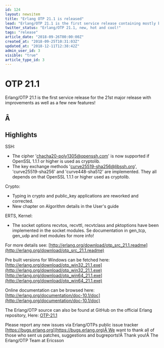 ```yaml
---
id: 124
layout: newsitem
title: "Erlang OTP 21.1 is released"
lead: "Erlang/OTP 21.1 is the first service release containing mostly bug fixes and characteristics improvements but also a few features."
twitter_status: "Erlang/OTP 21.1, new, hot and cool!"
tags: "release"
article_date: "2018-09-26T00:00:00Z"
created_at: "2018-09-25T10:31:03Z"
updated_at: "2018-12-11T12:38:42Z"
admin_user_id: 3
visible: "true"
article_type_id: 3
---
```

# OTP 21.1

Erlang/OTP 21.1 is the first service release for the 21st major release with improvements as well as a few new features!
## Â 
## Highlights

SSH:
* The cipher 'chacha20-poly1305@openssh.com' is now supported if OpenSSL 1.1.1 or higher is used as cryptolib.
* The key exchange methods 'curve25519-sha256@libssh.org', 'curve25519-sha256' and 'curve448-sha512' are implemented. They all depends on that OpenSSL 1.1.1 or higher used as cryptolib.

Crypto:
* Typing in crypto and public_key applications are reworked and corrected.
* New chapter on Algorithm details in the User's guide

ERTS, Kernel:
* The socket options recvtos, recvttl, recvtclass and pktoptions have been implemented in the socket modules. Se documentation in gen_tcp, gen_udp and inet modules for more info!

For more details see:
 [http://erlang.org/download/otp_src_21.1.readme](http://erlang.org/download/otp_src_21.1.readme)

Pre built versions for Windows can be fetched here:
 [http://erlang.org/download/otp_win32_21.1.exe](http://erlang.org/download/otp_win32_21.1.exe)
 [http://erlang.org/download/otp_win64_21.1.exe](http://erlang.org/download/otp_win64_21.1.exe)

Online documentation can be browsed here:
 [http://erlang.org/documentation/doc-10.1/doc](http://erlang.org/documentation/doc-10.1/doc)

The Erlang/OTP source can also be found at GitHub on the official Erlang repository, Here: [OTP-21.1](https://github.com/erlang/otp/releases/tag/OTP-21.1)

Please report any new issues via Erlang/OTPs public issue tracker
[https://bugs.erlang.org](https://bugs.erlang.org)Â We want to thank all of those who sent us patches, suggestions and bugreports!Â Thank you!Â The Erlang/OTP Team at Ericsson